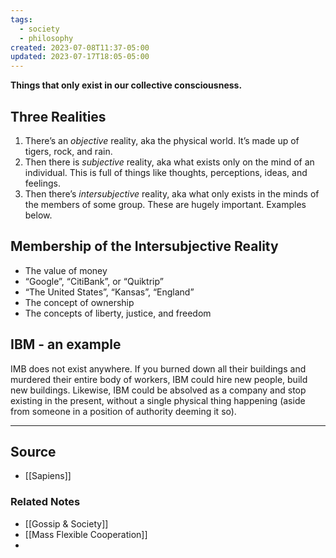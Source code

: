 ```yaml
---
tags:
  - society
  - philosophy
created: 2023-07-08T11:37-05:00
updated: 2023-07-17T18:05-05:00
---
```

**Things that only exist in our collective consciousness.**

## Three Realities

1. There’s an *objective* reality, aka the physical world. It’s made up of tigers, rock, and rain. 
2. Then there is *subjective* reality, aka what exists only on the mind of an individual. This is full of things like thoughts, perceptions, ideas, and feelings. 
3. Then there’s *intersubjective* reality, aka what only exists in the minds of the members of some group. These are hugely important. Examples below. 

## Membership of the Intersubjective Reality

- The value of money
- “Google”, “CitiBank”, or “Quiktrip”
- “The United States”, “Kansas”, “England”
- The concept of ownership
- The concepts of liberty, justice, and freedom

## IBM - an example

IMB does not exist anywhere. If you burned down all their buildings and murdered their entire body of workers, IBM could hire new people, build new buildings. Likewise, IBM could be absolved as a company and stop existing in the present, without a single physical thing happening (aside from someone in a position of authority deeming it so).

---

## Source
- [[Sapiens]]

### Related Notes
- [[Gossip & Society]]
- [[Mass Flexible Cooperation]]
- 